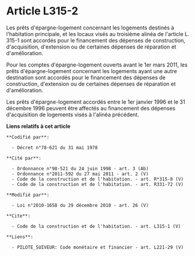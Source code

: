 # Article L315-2

Les prêts d'épargne-logement concernant les logements destinés à l'habitation principale, et les locaux visés au troisième
alinéa de l'article L. 315-1 sont accordés pour le financement des dépenses de construction, d'acquisition, d'extension ou de
certaines dépenses de réparation et d'amélioration. 

Pour les comptes d'épargne-logement ouverts avant le 1er mars 2011, les prêts d'épargne-logement concernant les logements
ayant une autre destination sont accordés pour le financement des dépenses de construction, d'extension ou de certaines
dépenses de réparation et d'amélioration. 

Les prêts d'épargne-logement accordés entre le 1er janvier 1996 et le 31 décembre 1996 peuvent être affectés au financement
des dépenses d'acquisition de logements visés à l'alinéa précédent.

**Liens relatifs à cet article**

	**Codifié par**:

	  - Décret n°78-621 du 31 mai 1978

	**Cité par**:

	  - Ordonnance n°98-521 du 24 juin 1998 - art. 3 (Ab)
	  - Ordonnance n°2011-592 du 27 mai 2011 - art. 2 (V)
	  - Code de la construction et de l'habitation. - art. R*315-8 (V)
	  - Code de la construction et de l'habitation. - art. R331-72 (V)

	**Modifié par**:

	  - Loi n°2010-1658 du 29 décembre 2010 - art. 26 (V)

	**Cite**:

	  - Code de la construction et de l'habitation. - art. L315-1 (V)

	**Liens**:

	  - PILOTE_SUIVEUR: Code monétaire et financier - art. L221-29 (V)
